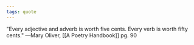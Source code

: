 ```yaml
---
tags: quote 
---
```


"Every adjective and adverb is worth five cents. Every verb is worth fifty cents." —Mary Oliver, [[A Poetry Handbook]] pg. 90